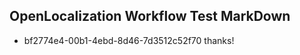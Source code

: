 ## OpenLocalization Workflow Test MarkDown
* bf2774e4-00b1-4ebd-8d46-7d3512c52f70 thanks!

<!--HONumber=Jul16_HO3-->


